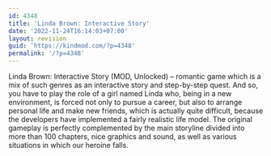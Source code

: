 ```yaml
---
id: 4348
title: 'Linda Brown: Interactive Story'
date: '2022-11-24T16:14:03+07:00'
layout: revision
guid: 'https://kindmod.com/?p=4348'
permalink: '/?p=4348'
---
```


Linda Brown: Interactive Story (MOD, Unlocked) – romantic game which is a mix of such genres as an interactive story and step-by-step quest. And so, you have to play the role of a girl named Linda who, being in a new environment, is forced not only to pursue a career, but also to arrange personal life and make new friends, which is actually quite difficult, because the developers have implemented a fairly realistic life model. The original gameplay is perfectly complemented by the main storyline divided into more than 100 chapters, nice graphics and sound, as well as various situations in which our heroine falls.
